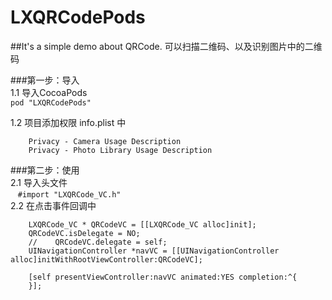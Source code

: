 # LXQRCodePods
##It's a simple demo about QRCode. 可以扫描二维码、以及识别图片中的二维码



###第一步：导入<br>
1.1 导入CocoaPods<br>
    ```pod "LXQRCodePods"```<br>

1.2 项目添加权限 info.plist 中<br>
```
    Privacy - Camera Usage Description
    Privacy - Photo Library Usage Description
```

###第二步：使用<br>
2.1 导入头文件<br>
    ```#import "LXQRCode_VC.h"```<br>
2.2 在点击事件回调中
```
    LXQRCode_VC * QRCodeVC = [[LXQRCode_VC alloc]init];
    QRCodeVC.isDelegate = NO;
    //    QRCodeVC.delegate = self;
    UINavigationController *navVC = [[UINavigationController alloc]initWithRootViewController:QRCodeVC];
    
    [self presentViewController:navVC animated:YES completion:^{
    }];
```



